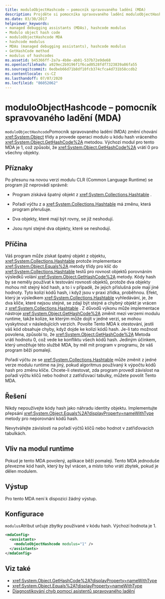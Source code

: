 ```yaml
---
title: moduloObjectHashcode – pomocník spravovaného ladění (MDA)
description: Projděte si pomocníka spravovaného ladění moduloObjectHashcode (MDA), který změní třídu objektu tak, aby získala zbývající hodnotu ve výsledku metody GetHashCode.
ms.date: 03/30/2017
helpviewer_keywords:
- managed debugging assistants (MDAs), hashcode modulus
- Modulo object hash code
- moduloObjectHashcode MDA
- hashcode modulus
- MDAs (managed debugging assistants), hashcode modulus
- GetHashCode method
- modulus of hashcodes
ms.assetid: b45366ff-2a7a-4b8e-ab01-537b72e9de68
ms.openlocfilehash: a929ec2b9196f1f6cad0528fdf7323839a86fa55
ms.sourcegitcommit: 0edbeb66d71b8df10fcb374cfca4d731b58ccdb2
ms.contentlocale: cs-CZ
ms.lasthandoff: 07/07/2020
ms.locfileid: "86052062"
---
```

# <a name="moduloobjecthashcode-mda"></a>moduloObjectHashcode – pomocník spravovaného ladění (MDA)
`moduloObjectHashcode`Pomocník spravovaného ladění (MDA) změní chování <xref:System.Object> třídy a provede operaci modulo u kódu hash vráceného <xref:System.Object.GetHashCode%2A> metodou. Výchozí modul pro tento MDA je 1, což způsobí, že <xref:System.Object.GetHashCode%2A> vrátí 0 pro všechny objekty.  
  
## <a name="symptoms"></a>Příznaky  
 Po přesunu na novou verzi modulu CLR (Common Language Runtime) se program již neprovádí správně:  
  
- Program získává špatný objekt z <xref:System.Collections.Hashtable> .  
  
- Pořadí výčtu z a <xref:System.Collections.Hashtable> má změnu, která program přerušuje.  
  
- Dva objekty, které mají být rovny, se již neshodují.  
  
- Jsou nyní stejné dva objekty, které se neshodují.  
  
## <a name="cause"></a>Příčina  
 Váš program může získat špatný objekt z objektu, <xref:System.Collections.Hashtable> protože implementace <xref:System.Object.Equals%2A> metody třídy pro klíč do <xref:System.Collections.Hashtable> testů pro rovnost objektů porovnáním výsledků volání <xref:System.Object.GetHashCode%2A> metody. Kódy hash by se neměly používat k testování rovnosti objektů, protože dva objekty mohou mít stejný kód hash, a to i v případě, že jejich příslušná pole mají jiné hodnoty. Tyto kolizí kódů hash, i když jsou v praxi zřídka, proběhnou. Efekt, který je výsledkem <xref:System.Collections.Hashtable> vyhledávání, je, že dva klíče, které nejsou stejné, se zdají být stejné a chybný objekt je vrácen z <xref:System.Collections.Hashtable> . Z důvodů výkonu může implementace nástroje <xref:System.Object.GetHashCode%2A> změnit mezi verzemi modulu runtime, takže kolize, ke kterým může dojít v jedné verzi, se mohou vyskytnout v následujících verzích. Povolte Tento MDA k otestování, jestli váš kód obsahuje chyby, když dojde ke kolizi kódů hash. Je-li tato možnost povolena, způsobí to, že <xref:System.Object.GetHashCode%2A> Metoda vrátí hodnotu 0, což vede ke konfliktu všech kódů hash. Jediným účinkem, který umožňuje této službě MDA, by měl mít program v programu, že váš program běží pomaleji.  
  
 Pořadí výčtu ze se <xref:System.Collections.Hashtable> může změnit z jedné verze modulu runtime na jiný, pokud algoritmus používaný k výpočtu kódů hash pro změnu klíče. Chcete-li otestovat, zda program provedl závislost na pořadí výčtu klíčů nebo hodnot z zatřiďovací tabulky, můžete povolit Tento MDA.  
  
## <a name="resolution"></a>Řešení  
 Nikdy nepoužívejte kódy hash jako náhradu identity objektu. Implementujte přepsání <xref:System.Object.Equals%2A?displayProperty=nameWithType> metody pro neporovnání kódů hash.  
  
 Nevytvářejte závislosti na pořadí výčtů klíčů nebo hodnot v zatřiďovacích tabulkách.  
  
## <a name="effect-on-the-runtime"></a>Vliv na modul runtime  
 Pokud je tento MDA povolený, aplikace běží pomaleji. Tento MDA jednoduše převezme kód hash, který by byl vrácen, a místo toho vrátí zbytek, pokud je dělen modulem.  
  
## <a name="output"></a>Výstup  
 Pro tento MDA není k dispozici žádný výstup.  
  
## <a name="configuration"></a>Konfigurace  
 `modulus`Atribut určuje zbytky používané v kódu hash. Výchozí hodnota je 1.  
  
```xml  
<mdaConfig>  
  <assistants>  
    <moduloObjectHashcode modulus="1" />  
  </assistants>  
</mdaConfig>  
```  
  
## <a name="see-also"></a>Viz také

- <xref:System.Object.GetHashCode%2A?displayProperty=nameWithType>
- <xref:System.Object.Equals%2A?displayProperty=nameWithType>
- [Diagnostikování chyb pomocí asistentů spravovaného ladění](diagnosing-errors-with-managed-debugging-assistants.md)
